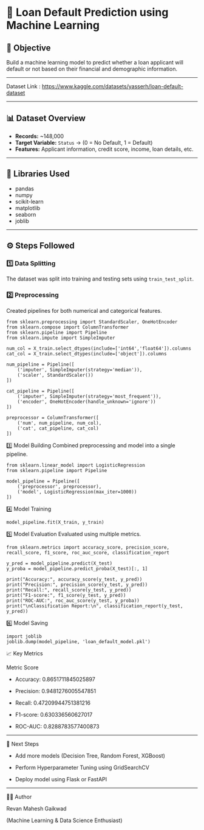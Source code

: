 # 🧠 Loan Default Prediction using Machine Learning

## 🎯 Objective
Build a machine learning model to predict whether a loan applicant will default or not based on their financial and demographic information.

---
Dataset Link : https://www.kaggle.com/datasets/yasserh/loan-default-dataset

---
## 📊 Dataset Overview
- **Records:** ~148,000  
- **Target Variable:** `Status` → (0 = No Default, 1 = Default)  
- **Features:** Applicant information, credit score, income, loan details, etc.

---

## 🧰 Libraries Used
- pandas  
- numpy  
- scikit-learn  
- matplotlib  
- seaborn  
- joblib  

---

## ⚙️ Steps Followed

### 1️⃣ Data Splitting
The dataset was split into training and testing sets using `train_test_split`.

### 2️⃣ Preprocessing
Created pipelines for both numerical and categorical features.

```
from sklearn.preprocessing import StandardScaler, OneHotEncoder
from sklearn.compose import ColumnTransformer
from sklearn.pipeline import Pipeline
from sklearn.impute import SimpleImputer

num_col = X_train.select_dtypes(include=['int64','float64']).columns
cat_col = X_train.select_dtypes(include=['object']).columns

num_pipeline = Pipeline([
    ('imputer', SimpleImputer(strategy='median')),
    ('scaler', StandardScaler())
])

cat_pipeline = Pipeline([
    ('imputer', SimpleImputer(strategy='most_frequent')),
    ('encoder', OneHotEncoder(handle_unknown='ignore'))
])

preprocessor = ColumnTransformer([
    ('num', num_pipeline, num_col),
    ('cat', cat_pipeline, cat_col)
])
```
3️⃣ Model Building
Combined preprocessing and model into a single pipeline.

```
from sklearn.linear_model import LogisticRegression
from sklearn.pipeline import Pipeline

model_pipeline = Pipeline([
    ('preprocessor', preprocessor),
    ('model', LogisticRegression(max_iter=1000))
])
```
4️⃣ Model Training

```
model_pipeline.fit(X_train, y_train)
```
5️⃣ Model Evaluation
Evaluated using multiple metrics.

```
from sklearn.metrics import accuracy_score, precision_score, recall_score, f1_score, roc_auc_score, classification_report

y_pred = model_pipeline.predict(X_test)
y_proba = model_pipeline.predict_proba(X_test)[:, 1]

print("Accuracy:", accuracy_score(y_test, y_pred))
print("Precision:", precision_score(y_test, y_pred))
print("Recall:", recall_score(y_test, y_pred))
print("F1-score:", f1_score(y_test, y_pred))
print("ROC-AUC:", roc_auc_score(y_test, y_proba))
print("\nClassification Report:\n", classification_report(y_test, y_pred))
```

6️⃣ Model Saving

```
import joblib
joblib.dump(model_pipeline, 'loan_default_model.pkl')
```
📈 Key Metrics

Metric	Score

- Accuracy: 0.8651711845025897

- Precision: 0.9481276005547851

- Recall: 0.47209944751381216

- F1-score: 0.630336560627017

- ROC-AUC: 0.8288783577400873


---

🚀 Next Steps

- Add more models (Decision Tree, Random Forest, XGBoost)


- Perform Hyperparameter Tuning using GridSearchCV


- Deploy model using Flask or FastAPI

---

👨‍💻 Author

Revan Mahesh Gaikwad

(Machine Learning & Data Science Enthusiast)


